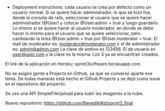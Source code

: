  
* Deployment instructions: cada usuario se crea por defecto como un usuario normal. Si se quiere hacer administrador, lo que se hizo fue, desde la consola de rails, seleccionar al usuario que se quiere hacer administrador (@User) y colocar @User.admin = true y luego guardarlo. Lo mismo si se quiere hacer al usuario moderador, en donde se debe hacer lo mismo para el usuario que se quiere seleccionar, pero cambiando la línea @User.admin = true por @User.moderator = true. El mail de moderador es: moderator@moderator.com y el de administrador es: admin@admin.com    La clave de ambos es 123456. El de usuario es user@user.com y la clave es la misma. Los 3 ya se encuentran creados.
 
El link de la aplicación en Heroku: sprint3software.herokuapp.com
 
No se asignó gente a Projects en Github, ya que se conversó aparte ese tema. De todas maneras está hecho el Github Projects y se dejó como issue en el repositorio del proyecto.
 
Se usó una API SimpleFileUpload para subir las imagenes a la nube.
 
Nuevo repositorio: https://github.com/BenediktKd/sprint3_final

